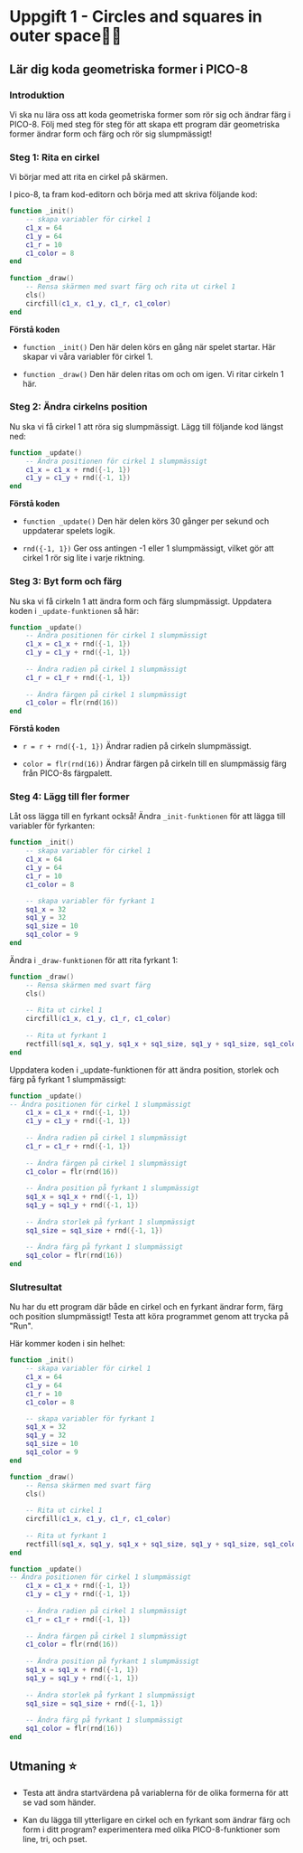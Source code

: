 # Uppgift 1 - Circles and squares in outer space🚀✨ 

## Lär dig koda geometriska former i PICO-8 

### Introduktion 

Vi ska nu lära oss att koda geometriska former som rör sig och ändrar färg i PICO-8. Följ med steg för steg för att skapa ett program där geometriska former ändrar form och färg och rör sig slumpmässigt! 

### Steg 1: Rita en cirkel 

Vi börjar med att rita en cirkel på skärmen. 

I pico-8, ta fram kod-editorn och börja med att skriva följande kod: 
```lua
function _init() 
    -- skapa variabler för cirkel 1 
    c1_x = 64 
    c1_y = 64 
    c1_r = 10 
    c1_color = 8 
end 
 
function _draw() 
    -- Rensa skärmen med svart färg och rita ut cirkel 1 
    cls() 
    circfill(c1_x, c1_y, c1_r, c1_color) 
end 
```

**Förstå koden** 

- ``` function _init() ``` Den här delen körs en gång när spelet startar. Här skapar vi våra variabler för cirkel 1.

- ```function _draw()``` Den här delen ritas om och om igen. Vi ritar cirkeln 1 här. 

### Steg 2: Ändra cirkelns position 

Nu ska vi få cirkel 1 att röra sig slumpmässigt. Lägg till följande kod längst ned: 
```lua
function _update() 
    -- Ändra positionen för cirkel 1 slumpmässigt 
    c1_x = c1_x + rnd({-1, 1}) 
    c1_y = c1_y + rnd({-1, 1}) 
end 
```

**Förstå koden** 

- ```function _update()``` Den här delen körs 30 gånger per sekund och uppdaterar spelets logik. 

- ```rnd({-1, 1})``` Ger oss antingen -1 eller 1 slumpmässigt, vilket gör att cirkel 1 rör sig lite i varje riktning. 

### Steg 3: Byt form och färg 

Nu ska vi få cirkeln 1 att ändra form och färg slumpmässigt. Uppdatera koden i  ```_update-funktionen``` så här: 

```lua
function _update() 
    -- Ändra positionen för cirkel 1 slumpmässigt
    c1_x = c1_x + rnd({-1, 1}) 
    c1_y = c1_y + rnd({-1, 1}) 
     
    -- Ändra radien på cirkel 1 slumpmässigt 
    c1_r = c1_r + rnd({-1, 1}) 
     
    -- Ändra färgen på cirkel 1 slumpmässigt 
    c1_color = flr(rnd(16)) 
end 
```

**Förstå koden** 
- ```r = r + rnd({-1, 1})``` Ändrar radien på cirkeln slumpmässigt. 

- ```color = flr(rnd(16))``` Ändrar färgen på cirkeln till en slumpmässig färg från PICO-8s färgpalett. 

### Steg 4: Lägg till fler former 

Låt oss lägga till en fyrkant också! Ändra ```_init-funktionen``` för att lägga till variabler för fyrkanten:

```lua
function _init() 
    -- skapa variabler för cirkel 1 
    c1_x = 64 
    c1_y = 64 
    c1_r = 10 
    c1_color = 8 

    -- skapa variabler för fyrkant 1 
    sq1_x = 32 
    sq1_y = 32 
    sq1_size = 10 
    sq1_color = 9 
end 
```

Ändra i ```_draw-funktionen``` för att rita fyrkant 1: 

```lua
function _draw() 
    -- Rensa skärmen med svart färg 
    cls() 
        
    -- Rita ut cirkel 1 
    circfill(c1_x, c1_y, c1_r, c1_color) 
        
    -- Rita ut fyrkant 1 
    rectfill(sq1_x, sq1_y, sq1_x + sq1_size, sq1_y + sq1_size, sq1_color) 
end 
```
Uppdatera koden i  _update-funktionen för att ändra  position, storlek och färg på fyrkant 1 slumpmässigt: 

```lua
function _update() 
-- Ändra positionen för cirkel 1 slumpmässigt 
    c1_x = c1_x + rnd({-1, 1}) 
    c1_y = c1_y + rnd({-1, 1}) 
        
    -- Ändra radien på cirkel 1 slumpmässigt 
    c1_r = c1_r + rnd({-1, 1}) 
        
    -- Ändra färgen på cirkel 1 slumpmässigt 
    c1_color = flr(rnd(16)) 
        
    -- Ändra position på fyrkant 1 slumpmässigt 
    sq1_x = sq1_x + rnd({-1, 1}) 
    sq1_y = sq1_y + rnd({-1, 1}) 
        
    -- Ändra storlek på fyrkant 1 slumpmässigt 
    sq1_size = sq1_size + rnd({-1, 1}) 
        
    -- Ändra färg på fyrkant 1 slumpmässigt 
    sq1_color = flr(rnd(16)) 
end 
```

### Slutresultat 

Nu har du ett program där både en cirkel och en fyrkant ändrar form, färg och position slumpmässigt! Testa att köra programmet genom att trycka på "Run". 

Här kommer koden i sin helhet: 
````lua
function _init() 
    -- skapa variabler för cirkel 1 
    c1_x = 64 
    c1_y = 64 
    c1_r = 10 
    c1_color = 8 

    -- skapa variabler för fyrkant 1 
    sq1_x = 32 
    sq1_y = 32 
    sq1_size = 10 
    sq1_color = 9 
end 

function _draw() 
    -- Rensa skärmen med svart färg 
    cls() 
        
    -- Rita ut cirkel 1 
    circfill(c1_x, c1_y, c1_r, c1_color) 
        
    -- Rita ut fyrkant 1 
    rectfill(sq1_x, sq1_y, sq1_x + sq1_size, sq1_y + sq1_size, sq1_color) 
end

function _update() 
-- Ändra positionen för cirkel 1 slumpmässigt 
    c1_x = c1_x + rnd({-1, 1}) 
    c1_y = c1_y + rnd({-1, 1}) 
        
    -- Ändra radien på cirkel 1 slumpmässigt 
    c1_r = c1_r + rnd({-1, 1}) 
        
    -- Ändra färgen på cirkel 1 slumpmässigt 
    c1_color = flr(rnd(16)) 
        
    -- Ändra position på fyrkant 1 slumpmässigt 
    sq1_x = sq1_x + rnd({-1, 1}) 
    sq1_y = sq1_y + rnd({-1, 1}) 
        
    -- Ändra storlek på fyrkant 1 slumpmässigt 
    sq1_size = sq1_size + rnd({-1, 1}) 
        
    -- Ändra färg på fyrkant 1 slumpmässigt 
    sq1_color = flr(rnd(16)) 
end

````
 

## Utmaning ⭐ 
- Testa att ändra startvärdena på variablerna för de olika formerna för att se vad som händer.

- Kan du lägga till ytterligare en cirkel och en fyrkant som ändrar färg och form i ditt program? experimentera med olika PICO-8-funktioner som line, tri, och pset. 